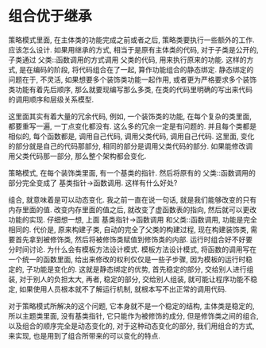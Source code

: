 # 组合优于继承

策略模式里面, 在主体类的功能完成之前或者之后, 策略类要执行一些额外的工作. 应该怎么设计.
如果用继承的方式, 相当于是原有主体类的代码, 对于子类是公开的, 子类通过 父类::函数调用的方式调用 父类的代码, 用来执行原来的功能. 这样的方式, 是在编码的阶段, 将代码组合在了一起, 算作功能组合的静态绑定. 静态绑定的问题在于, 不灵活, 如果想要多个装饰类功能一起作用, 或者更为严格要求多个装饰类功能有着先后顺序, 那么就要现编写那么多类, 在类的代码里明确的写出来代码的调用顺序和层级关系模型.

这里面其实有着大量的冗余代码, 例如, 一个装饰类的功能, 在每个复杂的类里面, 都要重写一遍, 一丁点变化都没有. 这么多的冗余一定是有问题的. 并且每个类都是相似的, 每个函数都是, 调用自己代码, 调用父类代码, 调用自己代码. 这里面, 变化的部分就是自己的代码那部分, 相同的部分是调用父类代码的部分. 如果能修改调用父类代码那一部分, 那么整个架构都会变化.

策略模式, 在每个装饰类里面, 有一个基类的指针. 然后将原有的 父类::函数调用的部分完全变成了 基类指针->函数调用. 这样有什么好处?

组合, 就意味着是可以动态变化. 我之前一直在说一句话, 就是我们能够改变的只有内存里面的值. 改变内存里面的值之后, 就改变了虚函数表的指向, 然后就可以更改功能的实现.
仔细想一想, 上面 基类指针->函数调用 和父类::函数调用, 功能是完全相同的. 代价是, 原来构建子类, 自动的完全了父类的构建过程, 现在构建装饰类, 需要首先拿到被修饰类, 然后将被修饰类赋值到修饰类的内部. 运行时组合好不好要分时间讨论. 为什么会有模板方法设计模式. 模板方法设计模式, 将函数的调用写在一个统一的函数里面, 给出来修改的权利仅仅是一些子步骤, 因为模板的运行时稳定的, 子功能是变化的. 这就是静态绑定的优势, 首先稳定的部分, 交给别人进行组装, 对于别人的负担太大, 再者, 稳定的部分, 交给别人组装, 就可能让程序功能不稳定, 如果使用人员根本就不了解运行机制, 就根本写不出正常的调用代码.

对于策略模式所解决的这个问题, 它本身就不是一个稳定的结构, 主体类是稳定的, 所以主题类里面, 没有基类指针, 它只能作为被修饰的成分, 但是修饰类之间的组合, 以及组合的顺序完全是动态变化的, 对于这种动态变化的部分, 我们用组合的方式, 来实现, 也是用到了组合所带来的可以变化的特点.